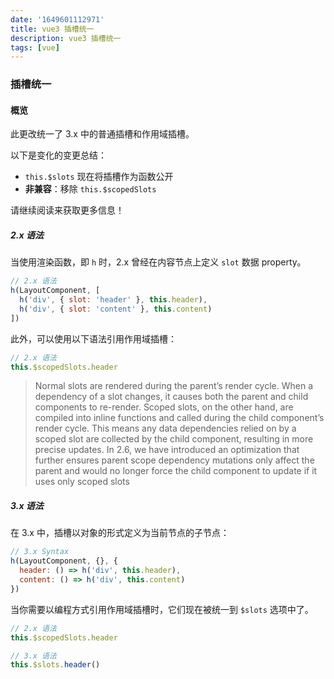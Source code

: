 ```yaml
---
date: '1649601112971'
title: vue3 插槽统一
description: vue3 插槽统一
tags: [vue]
---
```


### 插槽统一

#### 概览

此更改统一了 3.x 中的普通插槽和作用域插槽。

以下是变化的变更总结：

- `this.$slots` 现在将插槽作为函数公开
- **非兼容**：移除 `this.$scopedSlots`

请继续阅读来获取更多信息！

##### 2.x 语法

当使用渲染函数，即 `h` 时，2.x 曾经在内容节点上定义 `slot` 数据 property。

```js
// 2.x 语法
h(LayoutComponent, [
  h('div', { slot: 'header' }, this.header),
  h('div', { slot: 'content' }, this.content)
])
```

此外，可以使用以下语法引用作用域插槽：

```js
// 2.x 语法
this.$scopedSlots.header
```
> Normal slots are rendered during the parent’s render cycle. When a dependency of a slot changes, it causes both the parent and child components to re-render. Scoped slots, on the other hand, are compiled into inline functions and called during the child component’s render cycle. This means any data dependencies relied on by a scoped slot are collected by the child component, resulting in more precise updates. In 2.6, we have introduced an optimization that further ensures parent scope dependency mutations only affect the parent and would no longer force the child component to update if it uses only scoped slots

##### 3.x 语法

在 3.x 中，插槽以对象的形式定义为当前节点的子节点：

```js
// 3.x Syntax
h(LayoutComponent, {}, {
  header: () => h('div', this.header),
  content: () => h('div', this.content)
})
```

当你需要以编程方式引用作用域插槽时，它们现在被统一到 `$slots` 选项中了。

```js
// 2.x 语法
this.$scopedSlots.header

// 3.x 语法
this.$slots.header()
```
